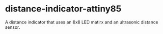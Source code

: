 # distance-indicator-attiny85
A distance indicator that uses an 8x8 LED matirx and an ultrasonic distance sensor.
